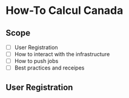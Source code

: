 # How-To Calcul Canada

## Scope

- [ ] User Registration
- [ ] How to interact with the infrastructure
- [ ] How to push jobs
- [ ] Best practices and receipes

## User Registration